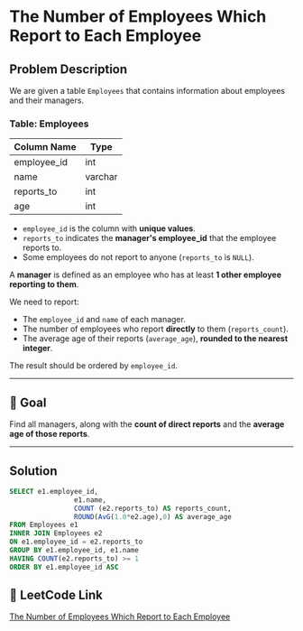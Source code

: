 # The Number of Employees Which Report to Each Employee

## Problem Description

We are given a table `Employees` that contains information about employees and their managers.  

### Table: Employees

| Column Name | Type    |
|-------------|---------|
| employee_id | int     |
| name        | varchar |
| reports_to  | int     |
| age         | int     |

- `employee_id` is the column with **unique values**.  
- `reports_to` indicates the **manager's employee_id** that the employee reports to.  
- Some employees do not report to anyone (`reports_to` is `NULL`).  

A **manager** is defined as an employee who has at least **1 other employee reporting to them**.  

We need to report:  
- The `employee_id` and `name` of each manager.  
- The number of employees who report **directly** to them (`reports_count`).  
- The average age of their reports (`average_age`), **rounded to the nearest integer**.  

The result should be ordered by `employee_id`.  

---

## 🎯 Goal

Find all managers, along with the **count of direct reports** and the **average age of those reports**.  

---

## Solution

```sql
SELECT e1.employee_id,
                e1.name,
                COUNT (e2.reports_to) AS reports_count,
                ROUND(AvG(1.0*e2.age),0) AS average_age
FROM Employees e1
INNER JOIN Employees e2
ON e1.employee_id = e2.reports_to
GROUP BY e1.employee_id, e1.name
HAVING COUNT(e2.reports_to) >= 1
ORDER BY e1.employee_id ASC

```

## 🔗 LeetCode Link
[The Number of Employees Which Report to Each Employee](https://leetcode.com/problems/the-number-of-employees-which-report-to-each-employee/description/?envType=study-plan-v2&envId=top-sql-50)

